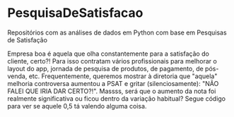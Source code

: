 # PesquisaDeSatisfacao

Repositórios com as análises de dados em Python com base em Pesquisas de Satisfação

Empresa boa é aquela que olha constantemente para a satisfação do cliente, certo?! Para isso contratam vários profissionais para melhorar o layout do app, jornada de pesquisa de produtos, de pagamento, de pós-venda, etc. Frequentemente, queremos mostrar à diretoria que "aquela" melhoria controversa aumentou a PSAT e gritar (silenciosamente): "NÃO FALEI QUE IRIA DAR CERTO?!". Massss, será que o aumento da nota foi realmente significativa ou ficou dentro da variação habitual? Segue código para ver se aquele 0,5 tá valendo alguma coisa.
